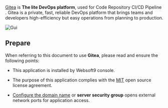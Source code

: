 [Gitea](https://about.gitea.cn/) is **The lite DevOps platform**, used for Code Repository CI/CD Pipeline . Gitea is a private, fast, reliable DevOps platform that brings teams and developers high-efficiency but easy operations from planning to production.


![Gui](https://libs.websoft9.com/Websoft9/DocsPicture/zh/gitea/gitea-gui-websoft9.png)


## Prepare

When referring to this document to use **Gitea**, please read and ensure the following points:

- This application is installed by Websoft9 console.

- The purpose of this application complies with the [MIT](https://opensource.org/licenses/MIT) open source license agreement.

- [Configure the domain name](./domain-set) or **server security group** opens external network ports for application access.